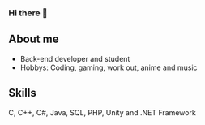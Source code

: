### Hi there 👋


## About me

- Back-end developer and student
- Hobbys: Coding, gaming, work out, anime and music

## Skills
<link rel="stylesheet" href="https://cdn.jsdelivr.net/gh/devicons/devicon@v2.15.1/devicon.min.css"> 

C, C++, C#, Java, SQL, PHP, Unity and .NET Framework
